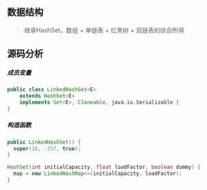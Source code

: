## 数据结构

> 继承HashSet，数组 + 单链表 + 红黑树 + 双链表的综合所得

## 源码分析

##### 成员变量

```java
public class LinkedHashSet<E>
    extends HashSet<E>
    implements Set<E>, Cloneable, java.io.Serializable {
}
```

##### 构造函数

```java
public LinkedHashSet() {
  super(16, .75f, true);
}

HashSet(int initialCapacity, float loadFactor, boolean dummy) {
  map = new LinkedHashMap<>(initialCapacity, loadFactor);
}
```

